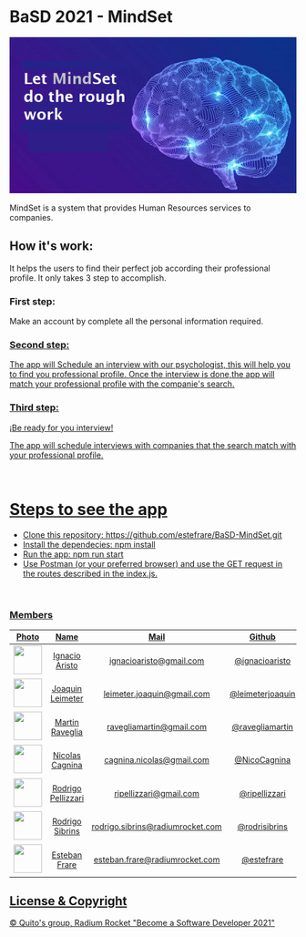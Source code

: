 # BaSD 2021 - MindSet

![MindSet Logo](./assets/images/MindSet-Readme-Img.png)

MindSet is a system that provides Human Resources services to companies.

## How it's work:

It helps the users to find their perfect job according their professional profile.
It only takes 3 step to accomplish.

### First step: 

Make an account by complete all the personal information required.

### <u>Second step:<u> 

The app will Schedule an interview with our psychologist, this will help you to find you professional profile. Once the interview is done,the app will match your professional profile with the companie's search.

### Third step:

¡Be ready for you interview!

The app will schedule interviews with companies that the search match with your professional profile.

<br>

# Steps to see the app

- Clone this repository: https://github.com/estefrare/BaSD-MindSet.git
- Install the dependecies: npm install
- Run the app: npm run start
- Use Postman (or your preferred browser) and use the GET request in the routes described in the index.js.


<br>

### Members
|Photo | Name  | Mail | Github
| :-----: | :-----: | :-----: | :-----: |
<img src="https://avatars.githubusercontent.com/u/72083744?s=96&v=4" height="50" width="50">| Ignacio Aristo | ignacioaristo@gmail.com | [@ignacioaristo](https://github.com/ignacioaristo)
<img src="https://avatars.githubusercontent.com/u/53354878?v=4" height="50" width="50">| Joaquin Leimeter | leimeter.joaquin@gmail.com | [@leimeterjoaquin](https://github.com/leimeterjoaquin)
<img src="https://avatars.githubusercontent.com/u/71772164?v=4" height="50" width="50">| Martin Raveglia | ravegliamartin@gmail.com | [@ravegliamartin](https://github.com/ravegliamartin)
<img src="https://avatars.githubusercontent.com/u/55507203?v=4" height="50" width="50">| Nicolas Cagnina | cagnina.nicolas@gmail.com | [@NicoCagnina](https://github.com/NicoCagnina)
<img src="https://avatars.githubusercontent.com/u/81720660?v=4" height="50" width="50">| Rodrigo Pellizzari | ripellizzari@gmail.com | [@ripellizzari](https://github.com/ripellizzari)
<img src="https://avatars.githubusercontent.com/u/90876581?v=4" height="50" width="50">| Rodrigo Sibrins | rodrigo.sibrins@radiumrocket.com | [@rodrisibrins](https://github.com/rodrisibrins)
<img src="https://avatars.githubusercontent.com/u/20587232?v=4" height="50" width="50">| Esteban Frare | esteban.frare@radiumrocket.com | [@estefrare](https://github.com/estefrare)

## License & Copyright

© Quito's group, Radium Rocket "Become a Software Developer 2021"
